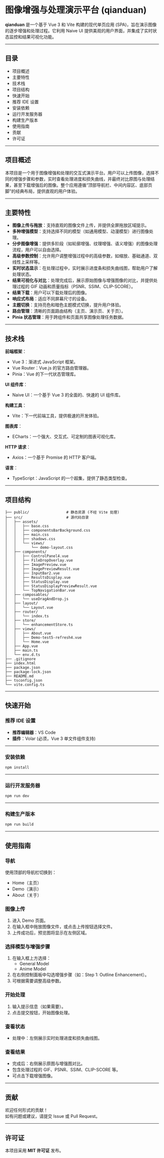 # 图像增强与处理演示平台 (qianduan)

**qianduan** 是一个基于 Vue 3 和 Vite 构建的现代单页应用 (SPA)，旨在演示图像的逐步增强和处理过程。它利用 Naive UI 提供美观的用户界面，并集成了实时状态监控和结果可视化功能。

---

## 目录

- 项目概述
- 主要特性
- 技术栈
- 项目结构
- 快速开始
- 推荐 IDE 设置
- 安装依赖
- 运行开发服务器
- 构建生产版本
- 使用指南
- 贡献
- 许可证

---

## 项目概述

本项目是一个用于图像增强和处理的交互式演示平台。用户可以上传图像，选择不同的增强步骤和参数，实时查看处理进度和损失曲线，并最终对比原图与处理结果，甚至下载增强后的图像。整个应用遵循“顶部导航栏、中间内容区、底部页脚”的经典布局，提供直观的用户体验。

---

## 主要特性

- **图像上传与拖放**：支持直观的图像文件上传，并提供全屏拖放区域提示。
- **多种增强模型**：支持选择不同的模型（如通用模型、动漫模型）进行图像处理。
- **分步图像增强**：提供多阶段（如轮廓增强、纹理增强、语义增强）的图像处理流程，用户可以自由选择。
- **高级参数控制**：允许用户调整增强过程中的高级参数，如缩放、基础通道、双线性上采样等。
- **实时状态显示**：在处理过程中，实时展示进度条和损失曲线图，帮助用户了解处理状态。
- **结果可视化与对比**：处理完成后，展示原始图像与增强图像的对比，并提供处理过程的 GIF 动画和质量指标（PSNR、SSIM、CLIP-SCORE）。
- **结果下载**：用户可以下载处理后的图像。
- **响应式布局**：适应不同屏幕尺寸的设备。
- **主题切换**：支持亮色和暗色主题模式切换，提升用户体验。
- **路由管理**：清晰的页面路由结构（主页、演示页、关于页）。
- **Pinia 状态管理**：用于跨组件和页面共享图像处理任务数据。

---

## 技术栈

**前端框架**：
- Vue 3：渐进式 JavaScript 框架。
- Vue Router：Vue.js 的官方路由管理器。
- Pinia：Vue 的下一代状态管理库。

**UI 组件库**：
- Naive UI：一个基于 Vue 3 的全面的、快速的 UI 组件库。

**构建工具**：
- Vite：下一代前端工具，提供极速的开发体验。

**图表库**：
- ECharts：一个强大、交互式、可定制的图表可视化库。

**HTTP 请求**：
- Axios：一个基于 Promise 的 HTTP 客户端。

**语言**：
- TypeScript：JavaScript 的一个超集，提供了静态类型检查。

---

## 项目结构

```
├── public/                 # 静态资源 (不经 Vite 处理)
├── src/                    # 源代码目录
│   ├── assets/             
│   │   ├── base.css
│   │   ├── componentsBarBackground.css
│   │   ├── main.css
│   │   ├── shadows.css
│   │   └── views/
│   │       └── demo-layout.css
│   ├── components/
│   │   ├── ControlPanel4.vue
│   │   ├── FileDropOverlay.vue
│   │   ├── ImagePreview.vue
│   │   ├── ImagePreviewResult.vue
│   │   ├── InputBar2.vue
│   │   ├── ResultsDisplay.vue
│   │   ├── StatusDisplay.vue
│   │   ├── StatusDisplayPreviewResult.vue
│   │   └── TopNavigationBar.vue
│   ├── composables/
│   │   └── useDragAndDrop.js
│   ├── layout/
│   │   └── Layout.vue
│   ├── router/
│   │   └── index.ts
│   ├── store/
│   │   └── enhancementStore.ts
│   ├── views/
│   │   ├── About.vue
│   │   ├── Demo-test5-refresh4.vue
│   │   └── Home.vue
│   ├── App.vue
│   ├── main.ts
│   └── env.d.ts
├── .gitignore
├── index.html
├── package.json
├── package-lock.json
├── README.md
├── tsconfig.json
└── vite.config.ts
```

---

## 快速开始

### 推荐 IDE 设置

- **推荐编辑器**：VS Code
- **插件**：Volar (必须，Vue 3 单文件组件支持)

---

### 安装依赖

```bash
npm install
```

---

### 运行开发服务器

```bash
npm run dev
```

---

### 构建生产版本

```bash
npm run build
```

---

## 使用指南

### 导航

使用顶部的导航栏切换到：

- Home（主页）
- Demo（演示）
- About（关于）

### 图像上传

1. 进入 Demo 页面。
2. 在输入框中拖放图像文件，或点击上传按钮选择文件。
3. 上传成功后，预览图将显示在左侧区域。

### 选择模型与增强步骤

1. 在输入框上方选择：
    - General Model
    - Anime Model
2. 在右侧控制面板中勾选增强步骤（如：Step 1: Outline Enhancement）。
3. 可根据需要调整高级参数。

### 开始处理

1. 输入提示信息（如果需要）。
2. 点击提交按钮，开始图像处理。

### 查看状态

- 处理中：左侧展示实时处理进度和损失曲线图。

### 查看结果

- 完成后：右侧展示原图与增强图对比。
- 包含处理过程的 GIF、PSNR、SSIM、CLIP-SCORE 等。
- 可点击下载增强图像。

---

## 贡献

欢迎任何形式的贡献！  
如有问题或建议，请提交 Issue 或 Pull Request。

---

## 许可证

本项目采用 **MIT 许可证** 发布。
